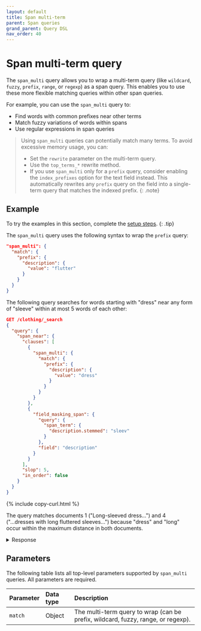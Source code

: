 ```yaml
---
layout: default
title: Span multi-term
parent: Span queries
grand_parent: Query DSL
nav_order: 40
---
```


# Span multi-term query

The `span_multi` query allows you to wrap a multi-term query (like `wildcard`, `fuzzy`, `prefix`, `range`, or `regexp`) as a span query. This enables you to use these more flexible matching queries within other span queries.

For example, you can use the `span_multi` query to:
- Find words with common prefixes near other terms
- Match fuzzy variations of words within spans
- Use regular expressions in span queries

>Using `span_multi` queries can potentially match many terms. To avoid excessive memory usage, you can:
>- Set the `rewrite` parameter on the multi-term query.
>- Use the `top_terms_*` rewrite method.
>- If you use `span_multi` only for a `prefix` query, consider enabling the `index_prefixes` option for the text field instead. This automatically rewrites any `prefix` query on the field into a single-term query that matches the indexed prefix.
{: .note}

## Example

To try the examples in this section, complete the [setup steps]({{site.url}}{{site.baseurl}}/query-dsl/span/index/#setup).
{: .tip}

The `span_multi` query uses the following syntax to wrap the `prefix` query:

```json
"span_multi": {
  "match": {
    "prefix": {
      "description": {
        "value": "flutter"
      }
    }
  }
}
```

The following query searches for words starting with "dress" near any form of "sleeve" within at most 5 words of each other:

```json
GET /clothing/_search
{
  "query": {
    "span_near": {
      "clauses": [
        {
          "span_multi": {
            "match": {
              "prefix": {
                "description": {
                  "value": "dress"
                }
              }
            }
          }
        },
        {
          "field_masking_span": {
            "query": {
              "span_term": {
                "description.stemmed": "sleev"
              }
            },
            "field": "description"
          }
        }
      ],
      "slop": 5,
      "in_order": false
    }
  }
}
```
{% include copy-curl.html %}

The query matches documents 1 ("Long-sleeved dress...") and 4 ("...dresses with long fluttered sleeves...") because "dress" and "long" occur within the maximum distance in both documents.

<details markdown="block">
  <summary>
    Response
  </summary>
  {: .text-delta}

```json
{
  "took": 5,
  "timed_out": false,
  "_shards": {
    "total": 1,
    "successful": 1,
    "skipped": 0,
    "failed": 0
  },
  "hits": {
    "total": {
      "value": 2,
      "relation": "eq"
    },
    "max_score": 1.7590723,
    "hits": [
      {
        "_index": "clothing",
        "_id": "1",
        "_score": 1.7590723,
        "_source": {
          "description": "Long-sleeved dress shirt with a formal collar and button cuffs. "
        }
      },
      {
        "_index": "clothing",
        "_id": "4",
        "_score": 0.84792376,
        "_source": {
          "description": "A set of two midi silk shirt dresses with long fluttered sleeves in black. "
        }
      }
    ]
  }
}
```
</details>

## Parameters

The following table lists all top-level parameters supported by `span_multi` queries. All parameters are required.

| Parameter | Data type | Description |
|:----------|:-----|:------------|
| `match` | Object | The multi-term query to wrap (can be prefix, wildcard, fuzzy, range, or regexp). |
